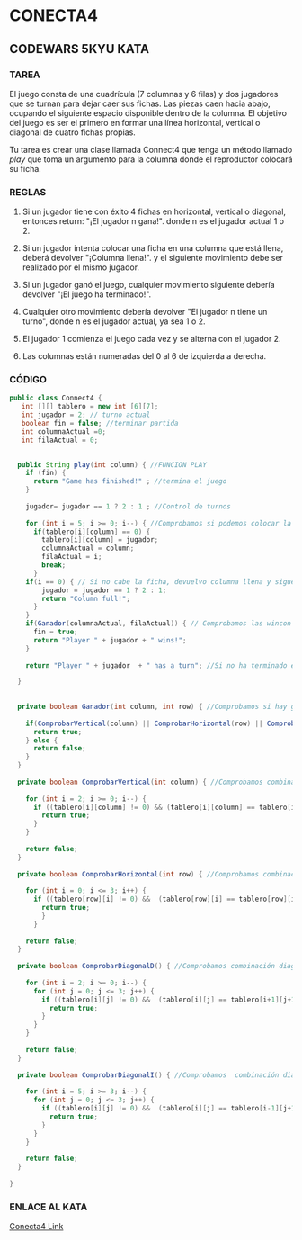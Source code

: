 # CONECTA4
## CODEWARS 5KYU KATA
### TAREA
El juego consta de una cuadrícula (7 columnas y 6 filas) y dos jugadores que se turnan para dejar caer sus fichas. Las piezas caen hacia abajo, ocupando el siguiente espacio disponible dentro de la columna. El objetivo del juego es ser el primero en formar una línea horizontal, vertical o diagonal de cuatro fichas propias.

Tu tarea es crear una clase llamada Connect4 que tenga un método llamado *play* que toma un argumento para la columna donde el reproductor colocará su ficha.
### REGLAS
1. Si un jugador tiene con éxito 4 fichas en horizontal, vertical o diagonal, entonces return: "¡El jugador n gana!". donde n es el jugador actual 1 o 2.

3. Si un jugador intenta colocar una ficha en una columna que está llena, deberá devolver "¡Columna llena!". y el siguiente movimiento debe ser realizado por el mismo jugador.

5. Si un jugador ganó el juego, cualquier movimiento siguiente debería devolver "¡El juego ha terminado!".

7. Cualquier otro movimiento debería devolver "El jugador n tiene un turno", donde n es el jugador actual, ya sea 1 o 2.

9. El jugador 1 comienza el juego cada vez y se alterna con el jugador 2.

11. Las columnas están numeradas del 0 al 6 de izquierda a derecha.

 ### CÓDIGO

```java
public class Connect4 {
   int [][] tablero = new int [6][7];  
   int jugador = 2; // turno actual
   boolean fin = false; //terminar partida
   int columnaActual =0;
   int filaActual = 0;
   

  public String play(int column) { //FUNCION PLAY 
    if (fin) {
      return "Game has finished!" ; //termina el juego
    } 
    
    jugador= jugador == 1 ? 2 : 1 ; //Control de turnos
    
    for (int i = 5; i >= 0; i--) { //Comprobamos si podemos colocar la ficha 
      if(tablero[i][column] == 0) {
        tablero[i][column] = jugador;
        columnaActual = column;
        filaActual = i;
        break;
      }
    if(i == 0) { // Si no cabe la ficha, devuelvo columna llena y sigue jugando el mismo jugador
        jugador = jugador == 1 ? 2 : 1;
        return "Column full!";
      }
    }
    if(Ganador(columnaActual, filaActual)) { // Comprobamos las wincon en los metodos 
      fin = true;
      return "Player " + jugador + " wins!";
    }
    
    return "Player " + jugador  + " has a turn"; //Si no ha terminado el juego, cambio de turno

  }
  
  
  private boolean Ganador(int column, int row) { //Comprobamos si hay ganador
    
    if(ComprobarVertical(column) || ComprobarHorizontal(row) || ComprobarDiagonalD() || ComprobarDiagonalI()) {
      return true;
    } else {
      return false;
    }
  }
  
  private boolean ComprobarVertical(int column) { //Comprobamos combinación vertical
    
    for (int i = 2; i >= 0; i--) {
      if ((tablero[i][column] != 0) && (tablero[i][column] == tablero[i+1][column]) && (tablero[i+1][column] == tablero[i+2][column]) && (tablero[i+2][column] == tablero[i+3][column])){
        return true;
      }
    }
    
    return false;
  }
  
  private boolean ComprobarHorizontal(int row) { //Comprobamos combinación horizontal
    
    for (int i = 0; i <= 3; i++) {
      if ((tablero[row][i] != 0) &&  (tablero[row][i] == tablero[row][i+1]) &&  (tablero[row][i+1] == tablero[row][i+2]) && (tablero[row][i+2] == tablero[row][i+3])){
        return true;
        }
      }
    
    return false;
  }
  
  private boolean ComprobarDiagonalD() { //Comprobamos combinación diagonal derecha 
    
    for (int i = 2; i >= 0; i--) {
      for (int j = 0; j <= 3; j++) {
        if ((tablero[i][j] != 0) &&  (tablero[i][j] == tablero[i+1][j+1]) &&  (tablero[i+1][j+1] == tablero[i+2][j+2]) && (tablero[i+2][j+2] == tablero[i+3][j+3])) {
          return true;
        }
      }
    }
    
    return false;
  }
      
  private boolean ComprobarDiagonalI() { //Comprobamos  combinación diagonal izquierda
    
    for (int i = 5; i >= 3; i--) {
      for (int j = 0; j <= 3; j++) {
        if ((tablero[i][j] != 0) &&  (tablero[i][j] == tablero[i-1][j+1]) && (tablero[i-1][j+1] == tablero[i-2][j+2]) && (tablero[i-2][j+2] == tablero[i-3][j+3])) {
          return true;
        }
      }
    }
    
    return false;
  }
  
}
```
### ENLACE AL KATA
[Conecta4 Link](https://www.codewars.com/kata/586c0909c1923fdb89002031 "Conecta4 Link")
